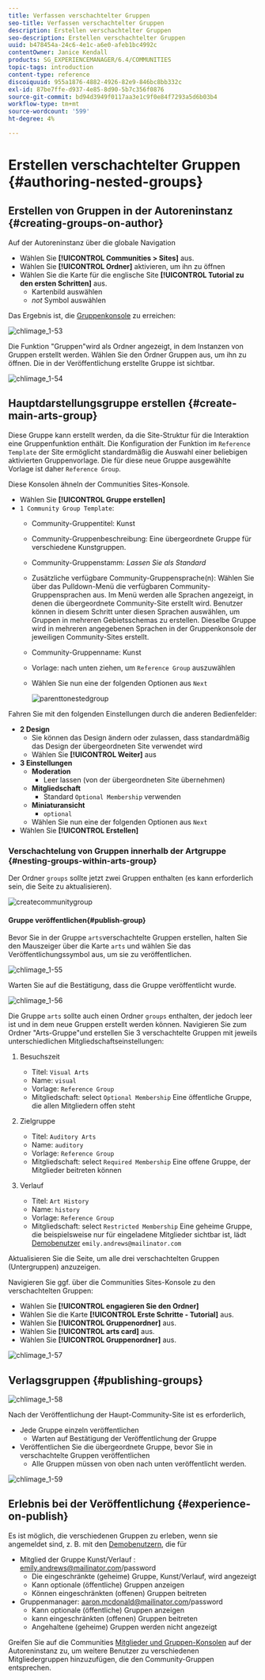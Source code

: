 ```yaml
---
title: Verfassen verschachtelter Gruppen
seo-title: Verfassen verschachtelter Gruppen
description: Erstellen verschachtelter Gruppen
seo-description: Erstellen verschachtelter Gruppen
uuid: b478454a-24c6-4e1c-a6e0-afeb1bc4992c
contentOwner: Janice Kendall
products: SG_EXPERIENCEMANAGER/6.4/COMMUNITIES
topic-tags: introduction
content-type: reference
discoiquuid: 955a1876-4882-4926-82e9-846bc8bb332c
exl-id: 87be7ffe-d937-4e85-8d90-5b7c356f0876
source-git-commit: bd94d3949f0117aa3e1c9f0e84f7293a5d6b03b4
workflow-type: tm+mt
source-wordcount: '599'
ht-degree: 4%

---
```


# Erstellen verschachtelter Gruppen {#authoring-nested-groups}

## Erstellen von Gruppen in der Autoreninstanz {#creating-groups-on-author}

Auf der Autoreninstanz über die globale Navigation

* Wählen Sie **[!UICONTROL Communities > Sites]** aus.
* Wählen Sie **[!UICONTROL Ordner]** aktivieren, um ihn zu öffnen
* Wählen Sie die Karte für die englische Site **[!UICONTROL Tutorial zu den ersten Schritten]** aus.
   * Kartenbild auswählen
   * *not* Symbol auswählen

Das Ergebnis ist, die [Gruppenkonsole](groups.md) zu erreichen:

![chlimage_1-53](assets/chlimage_1-53.png)

Die Funktion &quot;Gruppen&quot;wird als Ordner angezeigt, in dem Instanzen von Gruppen erstellt werden. Wählen Sie den Ordner Gruppen aus, um ihn zu öffnen. Die in der Veröffentlichung erstellte Gruppe ist sichtbar.

![chlimage_1-54](assets/chlimage_1-54.png)

## Hauptdarstellungsgruppe erstellen {#create-main-arts-group}

Diese Gruppe kann erstellt werden, da die Site-Struktur für die Interaktion eine Gruppenfunktion enthält. Die Konfiguration der Funktion im `Reference Template` der Site ermöglicht standardmäßig die Auswahl einer beliebigen aktivierten Gruppenvorlage. Die für diese neue Gruppe ausgewählte Vorlage ist daher `Reference Group`.

Diese Konsolen ähneln der Communities Sites-Konsole.

* Wählen Sie **[!UICONTROL Gruppe erstellen]**
* `1 Community Group Template`:
   * Community-Gruppentitel: Kunst
   * Community-Gruppenbeschreibung: Eine übergeordnete Gruppe für verschiedene Kunstgruppen.
   * Community-Gruppenstamm: *Lassen Sie als Standard*
   * Zusätzliche verfügbare Community-Gruppensprache(n): Wählen Sie über das Pulldown-Menü die verfügbaren Community-Gruppensprachen aus. Im Menü werden alle Sprachen angezeigt, in denen die übergeordnete Community-Site erstellt wird. Benutzer können in diesem Schritt unter diesen Sprachen auswählen, um Gruppen in mehreren Gebietsschemas zu erstellen. Dieselbe Gruppe wird in mehreren angegebenen Sprachen in der Gruppenkonsole der jeweiligen Community-Sites erstellt.
   * Community-Gruppenname: Kunst
   * Vorlage: nach unten ziehen, um `Reference Group` auszuwählen
   * Wählen Sie nun eine der folgenden Optionen aus `Next`

      ![parenttonestedgroup](assets/parenttonestedgroup.png)

Fahren Sie mit den folgenden Einstellungen durch die anderen Bedienfelder:

* **2 Design**
   * Sie können das Design ändern oder zulassen, dass standardmäßig das Design der übergeordneten Site verwendet wird
   * Wählen Sie **[!UICONTROL Weiter]** aus
* **3 Einstellungen**
   * **Moderation**
      * Leer lassen (von der übergeordneten Site übernehmen)
   * **Mitgliedschaft**
      * Standard `Optional Membership` verwenden
   * **Miniaturansicht**
      * `optional`
   * Wählen Sie nun eine der folgenden Optionen aus `Next`
* Wählen Sie **[!UICONTROL Erstellen]**

### Verschachtelung von Gruppen innerhalb der Artgruppe {#nesting-groups-within-arts-group}

Der Ordner `groups` sollte jetzt zwei Gruppen enthalten (es kann erforderlich sein, die Seite zu aktualisieren).

![createcommunitygroup](assets/createcommunitygroup.png)

####  Gruppe veröffentlichen{#publish-group}

Bevor Sie in der Gruppe `arts`verschachtelte Gruppen erstellen, halten Sie den Mauszeiger über die Karte `arts` und wählen Sie das Veröffentlichungssymbol aus, um sie zu veröffentlichen.

![chlimage_1-55](assets/chlimage_1-55.png)

Warten Sie auf die Bestätigung, dass die Gruppe veröffentlicht wurde.

![chlimage_1-56](assets/chlimage_1-56.png)

Die Gruppe `arts` sollte auch einen Ordner `groups` enthalten, der jedoch leer ist und in dem neue Gruppen erstellt werden können. Navigieren Sie zum Ordner &quot;Arts-Gruppe&quot;und erstellen Sie 3 verschachtelte Gruppen mit jeweils unterschiedlichen Mitgliedschaftseinstellungen:

1. Besuchszeit
   * Titel: `Visual Arts`
   * Name: `visual`
   * Vorlage: `Reference Group`
   * Mitgliedschaft: select `Optional Membership`
Eine öffentliche Gruppe, die allen Mitgliedern offen steht
1. Zielgruppe
   * Titel: `Auditory Arts`
   * Name: `auditory`
   * Vorlage: `Reference Group`
   * Mitgliedschaft: select `Required Membership`
Eine offene Gruppe, der Mitglieder beitreten können

1. Verlauf

   * Titel: `Art History`
   * Name: `history`
   * Vorlage: `Reference Group`
   * Mitgliedschaft: select `Restricted Membership`
Eine geheime Gruppe, die beispielsweise nur für eingeladene Mitglieder sichtbar ist, lädt 
[Demobenutzer](tutorials.md#demo-users) `emily.andrews@mailinator.com`

Aktualisieren Sie die Seite, um alle drei verschachtelten Gruppen (Untergruppen) anzuzeigen.

Navigieren Sie ggf. über die Communities Sites-Konsole zu den verschachtelten Gruppen:

* Wählen Sie **[!UICONTROL engagieren Sie den Ordner]**
* Wählen Sie die Karte **[!UICONTROL Erste Schritte - Tutorial]** aus.
* Wählen Sie **[!UICONTROL Gruppenordner]** aus.
* Wählen Sie **[!UICONTROL arts card]** aus.
* Wählen Sie **[!UICONTROL Gruppenordner]** aus.

![chlimage_1-57](assets/chlimage_1-57.png)

## Verlagsgruppen {#publishing-groups}

![chlimage_1-58](assets/chlimage_1-58.png)

Nach der Veröffentlichung der Haupt-Community-Site ist es erforderlich,

* Jede Gruppe einzeln veröffentlichen
   * Warten auf Bestätigung der Veröffentlichung der Gruppe
* Veröffentlichen Sie die übergeordnete Gruppe, bevor Sie in verschachtelte Gruppen veröffentlichen
   * Alle Gruppen müssen von oben nach unten veröffentlicht werden.

![chlimage_1-59](assets/chlimage_1-59.png)

## Erlebnis bei der Veröffentlichung {#experience-on-publish}

Es ist möglich, die verschiedenen Gruppen zu erleben, wenn sie angemeldet sind, z. B. mit den [Demobenutzern](tutorials.md#demo-users), die für

* Mitglied der Gruppe Kunst/Verlauf : emily.andrews@mailinator.com/password
   * Die eingeschränkte (geheime) Gruppe, Kunst/Verlauf, wird angezeigt
   * Kann optionale (öffentliche) Gruppen anzeigen
   * Können eingeschränkten (offenen) Gruppen beitreten
* Gruppenmanager: aaron.mcdonald@mailinator.com/password
   * Kann optionale (öffentliche) Gruppen anzeigen
   * kann eingeschränkten (offenen) Gruppen beitreten
   * Angehaltene (geheime) Gruppen werden nicht angezeigt

Greifen Sie auf die Communities [Mitglieder und Gruppen-Konsolen](members.md) auf der Autoreninstanz zu, um weitere Benutzer zu verschiedenen Mitgliedergruppen hinzuzufügen, die den Community-Gruppen entsprechen.
